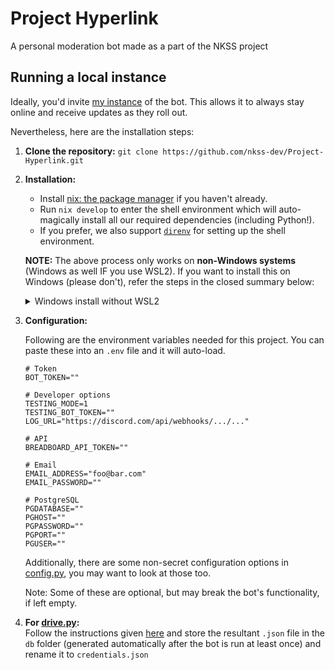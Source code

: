 # Project Hyperlink

A personal moderation bot made as a part of the NKSS project

## Running a local instance

Ideally, you'd invite [my instance](https://discord.com/oauth2/authorize?client_id=789474485555953694&scope=bot+applications.commands&permissions=284407639234 "Bot's invite link") of the bot. This allows it to always stay online and receive updates as they roll out.

Nevertheless, here are the installation steps:

1. **Clone the repository:** `git clone https://github.com/nkss-dev/Project-Hyperlink.git`

2. **Installation:**

   - Install [nix: the package manager](https://nixos.org/download) if you haven't already.
   - Run `nix develop` to enter the shell environment which will auto-magically install all our required dependencies (including Python!).
   - If you prefer, we also support [`direnv`](https://github.com/direnv/direnv) for setting up the shell environment.

   **NOTE:** The above process only works on **non-Windows systems** (Windows as well IF you use WSL2). If you want to install this on Windows (please don't), refer the steps in the closed summary below:
   <details>
      <summary>Windows install without WSL2</summary>

      - Ensure that you have Python 3.10 or higher.
      - **Set up the virtual environment:** `python3 -m venv hyperlink-env`
         <br>
         To activate this environment:
         - using Command Prompt, run: `hyperlink-env\Scripts\activate.bat`
         - using PowerShell, run: `hyperlink-env\Scripts\Activate.ps1`
      - **Install the dependencies:** `pip install -U -r requirements.txt`
   </details>

3. **Configuration:**

   Following are the environment variables needed for this project. You can paste these into an `.env` file and it will auto-load.
   ```properties
   # Token
   BOT_TOKEN=""

   # Developer options
   TESTING_MODE=1
   TESTING_BOT_TOKEN=""
   LOG_URL="https://discord.com/api/webhooks/.../..."

   # API
   BREADBOARD_API_TOKEN=""

   # Email
   EMAIL_ADDRESS="foo@bar.com"
   EMAIL_PASSWORD=""

   # PostgreSQL
   PGDATABASE=""
   PGHOST=""
   PGPASSWORD=""
   PGPORT=""
   PGUSER=""
   ```

   Additionally, there are some non-secret configuration options in [config.py](/config.py), you may want to look at those too.

   Note: Some of these are optional, but may break the bot's functionality, if left empty.

4. **For [drive.py](cogs/drive.py 'Queries a linked Google Drive'):**<br>
   Follow the instructions given [here](https://developers.google.com/drive/api/v3/quickstart/python 'Setup instructions for the Google Drive API in Python') and store the resultant `.json` file in the `db` folder (generated automatically after the bot is run at least once) and rename it to `credentials.json`
